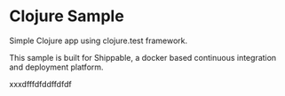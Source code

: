 Clojure Sample
=====================

Simple Clojure app using clojure.test framework.

This sample is built for Shippable, a docker based continuous integration and deployment platform.

xxxdfffdfddffdfdf
